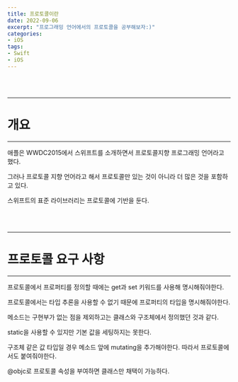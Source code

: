 ```yaml
---
title: 프로토콜이란
date: 2022-09-06
excerpt: "프로그래밍 언어에서의 프로토콜을 공부해보자:)"
categories:
- iOS
tags:
- Swift
- iOS
---
```



<br />
<br />

---

# 개요

---

애플은 WWDC2015에서 스위프트를 소개하면서 프로토콜지향 프로그래밍 언어라고 했다.

그러나 프로토콜 지향 언어라고 해서 프로토콜만 있는 것이 아니라 더 많은 것을 포함하고 있다.

스위프트의 표준 라이브러리는 프로토콜에 기반을 둔다. 

<br />
<br />

---

# 프로토콜 요구 사항

---

프로토콜에서 프로퍼티를 정의할 때에는 get과 set 키워드를 사용해 명시해줘야한다.

프로토콜에서는 타입 추론을 사용할 수 없기 때문에 프로퍼티의 타입을 명시해줘야한다.

메소드는 구현부가 없는 점을 제외하고는 클래스와 구조체에서 정의했던 것과 같다.

static을 사용할 수 있지만 기본 값을 세팅하지는 못한다.

구조체 같은 값 타입일 경우 메소드 앞에 mutating을 추가해야한다. 따라서 프로토콜에서도 붙여줘야한다.

@objc로 프로토콜 속성을 부여하면 클래스만 채택이 가능하다.

